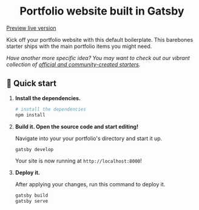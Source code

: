 <h1 align="center">
  Portfolio website built in Gatsby
</h1>

<a href="https://relaxed-bhaskara-5abd0a.netlify.com/" target="_blank">
  Preview live version
</a>

Kick off your portfolio website with this default boilerplate. This barebones starter ships with the main portfolio items you might need.

_Have another more specific idea? You may want to check out our vibrant collection of [official and community-created starters](https://www.gatsbyjs.org/docs/gatsby-starters/)._

## 🚀 Quick start

1. **Install the dependencies.**

   ```sh
   # install the dependencies
   npm install
   ```

2. **Build it. Open the source code and start editing!**

   Navigate into your your portfolio's directory and start it up.

   ```sh
   gatsby develop
   ```

   Your site is now running at `http://localhost:8000`!

3. **Deploy it.**

   After applying your changes, run this command to deploy it.

   ```sh
   gatsby build
   gatsby serve
   ```
